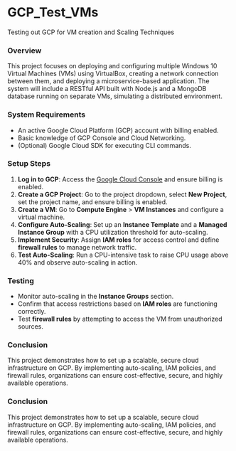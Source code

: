 # GCP_Test_VMs
Testing out GCP for VM creation and Scaling Techniques
### **Overview**
This project focuses on deploying and configuring multiple Windows 10 Virtual Machines (VMs) using VirtualBox, creating a network connection between them, and deploying a microservice-based application. The system will include a RESTful API built with Node.js and a MongoDB database running on separate VMs, simulating a distributed environment.

### **System Requirements**
- An active Google Cloud Platform (GCP) account with billing enabled.
- Basic knowledge of GCP Console and Cloud Networking.
- (Optional) Google Cloud SDK for executing CLI commands.

### **Setup Steps**
1. **Log in to GCP**: Access the [Google Cloud Console](https://console.cloud.google.com/) and ensure billing is enabled.
2. **Create a GCP Project**: Go to the project dropdown, select **New Project**, set the project name, and ensure billing is enabled.
3. **Create a VM**: Go to **Compute Engine** > **VM Instances** and configure a virtual machine.
4. **Configure Auto-Scaling**: Set up an **Instance Template** and a **Managed Instance Group** with a CPU utilization threshold for auto-scaling.
5. **Implement Security**: Assign **IAM roles** for access control and define **firewall rules** to manage network traffic.
6. **Test Auto-Scaling**: Run a CPU-intensive task to raise CPU usage above 40% and observe auto-scaling in action.

### **Testing**
- Monitor auto-scaling in the **Instance Groups** section.
- Confirm that access restrictions based on **IAM roles** are functioning correctly.
- Test **firewall rules** by attempting to access the VM from unauthorized sources.

### **Conclusion**
This project demonstrates how to set up a scalable, secure cloud infrastructure on GCP. By implementing auto-scaling, IAM policies, and firewall rules, organizations can ensure cost-effective, secure, and highly available operations.

### **Conclusion**
This project demonstrates how to set up a scalable, secure cloud infrastructure on GCP. By implementing auto-scaling, IAM policies, and firewall rules, organizations can ensure cost-effective, secure, and highly available operations.
